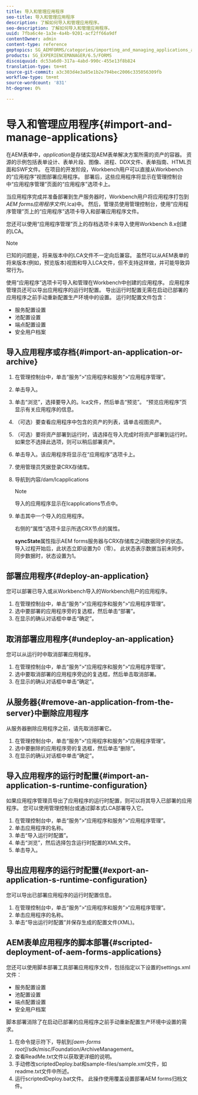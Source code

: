 ```yaml
---
title: 导入和管理应用程序
seo-title: 导入和管理应用程序
description: 了解如何导入和管理应用程序。
seo-description: 了解如何导入和管理应用程序。
uuid: 7fba6c4e-1a3e-4a4b-9201-acf2ff66a9df
contentOwner: admin
content-type: reference
geptopics: SG_AEMFORMS/categories/importing_and_managing_applications_and_archives
products: SG_EXPERIENCEMANAGER/6.5/FORMS
discoiquuid: dc53a6d0-317a-4abd-990c-455e13f8b824
translation-type: tm+mt
source-git-commit: a3c303d4e3a85e1b2e794bec2006c335056309fb
workflow-type: tm+mt
source-wordcount: '831'
ht-degree: 0%

---
```



# 导入和管理应用程序{#import-and-manage-applications}

在AEM表单中，*application*&#x200B;是存储实现AEM表单解决方案所需的资产的容器。 资源的示例包括表单设计、表单片段、图像、进程、DDX文件、表单指南、HTML页面和SWF文件。 在项目的开发阶段，Workbench用户可以直接从Workbench的“应用程序”视图部署应用程序。 部署后，这些应用程序将显示在管理控制台中“应用程序管理”页面的“应用程序”选项卡上。

当应用程序完成并准备部署到生产服务器时，Workbench用户将应用程序打包到&#x200B;*AEM forms应用程序文件*(.lca)中。 然后，管理员使用管理控制台，使用“应用程序管理”页上的“应用程序”选项卡导入和部署应用程序文件。

您还可以使用“应用程序管理”页上的存档选项卡来导入使用Workbench 8.x创建的LCA。

>[!NOTE]
>
>已知的问题是，将来版本中的LCA文件不一定向后兼容。 虽然可以从AEM表单的将来版本(例如，预览版本)视图和导入LCA文件，但不支持这样做，并可能导致异常行为。

使用“应用程序”选项卡可导入和管理在Workbench中创建的应用程序。 应用程序管理员还可以导出应用程序的运行时配置。 导出运行时配置无需在启动已部署的应用程序之前手动重新配置生产环境中的设置。 运行时配置文件包含：

* 服务配置设置
* 池配置设置
* 端点配置设置
* 安全用户档案

## 导入应用程序或存档{#import-an-application-or-archive}

1. 在管理控制台中，单击“服务”>“应用程序和服务”>“应用程序管理”。
1. 单击导入。
1. 单击“浏览”，选择要导入的。lca文件，然后单击“预览”。 “预览应用程序”页显示有关应用程序的信息。
1. （可选）要查看应用程序中包含的资产的列表，请单击视图资产。
1. （可选）要将资产部署到运行时，请选择在导入完成时将资产部署到运行时。 如果您不选择此选项，则可以稍后部署资产。
1. 单击导入。该应用程序将显示在“应用程序”选项卡上。
1. 使用管理员凭据登录CRX存储库。
1. 导航到内容/dam/lcapplications

   >[!NOTE]
   >
   >导入的应用程序显示在lcapplications节点中。

1. 单击其中一个导入的应用程序。

   右侧的“属性”选项卡显示所选CRX节点的属性。

   **syncState**&#x200B;属性指示AEM forms服务器与CRX存储库之间数据同步的状态。 导入过程开始后，此状态立即设置为0（零）。 此状态表示数据当前未同步。 同步数据时，状态设置为1。

## 部署应用程序{#deploy-an-application}

您可以部署已导入或从Workbench导入的Workbench用户的应用程序。

1. 在管理控制台中，单击“服务”>“应用程序和服务”>“应用程序管理”。
1. 选中要部署的应用程序旁的复选框，然后单击“部署”。
1. 在显示的确认对话框中单击“确定”。

## 取消部署应用程序{#undeploy-an-application}

您可以从运行时中取消部署应用程序。

1. 在管理控制台中，单击“服务”>“应用程序和服务”>“应用程序管理”。
1. 选中要取消部署的应用程序旁边的复选框，然后单击取消部署。
1. 在显示的确认对话框中单击“确定”。

## 从服务器{#remove-an-application-from-the-server}中删除应用程序

从服务器删除应用程序之前，请先取消部署它。

1. 在管理控制台中，单击“服务”>“应用程序和服务”>“应用程序管理”。
1. 选中要删除的应用程序旁的复选框，然后单击“删除”。
1. 在显示的确认对话框中单击“确定”。

## 导入应用程序的运行时配置{#import-an-application-s-runtime-configuration}

如果应用程序管理员导出了应用程序的运行时配置，则可以将其导入已部署的应用程序。 您可以使用管理控制台或通过脚本式LCA部署导入它。

1. 在管理控制台中，单击“服务”>“应用程序和服务”>“应用程序管理”。
1. 单击应用程序的名称。
1. 单击“导入运行时配置”。
1. 单击“浏览”，然后选择包含运行时配置的XML文件。
1. 单击导入。

## 导出应用程序的运行时配置{#export-an-application-s-runtime-configuration}

您可以导出已部署应用程序的运行时配置信息。

1. 在管理控制台中，单击“服务”>“应用程序和服务”>“应用程序管理”。
1. 单击应用程序的名称。
1. 单击“导出运行时配置”并保存生成的配置文件(XML)。

## AEM表单应用程序的脚本部署{#scripted-deployment-of-aem-forms-applications}

您还可以使用脚本部署工具部署应用程序文件，包括指定以下设置的settings.xml文件：

* 服务配置设置
* 池配置设置
* 端点配置设置
* 安全用户档案

脚本部署消除了在启动已部署的应用程序之前手动重新配置生产环境中设置的需求。

1. 在命令提示符下，导航到&#x200B;*[aem-forms root]*/sdk/misc/Foundation/ArchiveManagement。
1. 查看ReadMe.txt文件以获取更详细的说明。
1. 手动修改scriptedDeploy.bat和sample-files/sample.xml文件，如readme.txt文件中所述。
1. 运行scriptedDeploy.bat文件。 此操作使用覆盖设置部署AEM forms归档文件。


